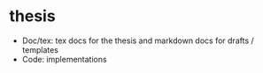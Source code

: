 # thesis

+ Doc/tex: tex docs for the thesis and markdown docs for drafts / templates
+ Code: implementations
